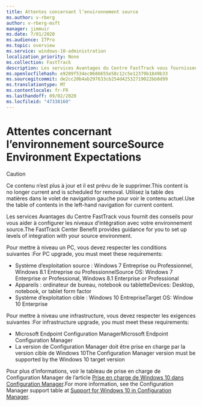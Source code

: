```yaml
---
title: Attentes concernant l’environnement source
ms.author: v-rberg
author: v-rberg-msft
manager: jimmuir
ms.date: 7/01/2020
ms.audience: ITPro
ms.topic: overview
ms.service: windows-10-administration
localization_priority: None
ms.collection: FastTrack
description: Les services Avantages du Centre FastTrack vous fournissent des conseils pour vous aider à configurer les niveaux d’intégration avec votre environnement source pour le déploiement de Windows 10.
ms.openlocfilehash: e9289f534ec0686655e58c12c5e12379b1849b33
ms.sourcegitcommit: de2cc20b4ab297633cb254d42532719022bb8d99
ms.translationtype: MT
ms.contentlocale: fr-FR
ms.lasthandoff: 09/02/2020
ms.locfileid: "47338160"
---
```

# <a name="source-environment-expectations"></a><span data-ttu-id="00464-103">Attentes concernant l’environnement source</span><span class="sxs-lookup"><span data-stu-id="00464-103">Source Environment Expectations</span></span>

> [!CAUTION]
> <span data-ttu-id="00464-104">Ce contenu n’est plus à jour et il est prévu de le supprimer.</span><span class="sxs-lookup"><span data-stu-id="00464-104">This content is no longer current and is scheduled for removal.</span></span> <span data-ttu-id="00464-105">Utilisez la table des matières dans le volet de navigation gauche pour voir le contenu actuel.</span><span class="sxs-lookup"><span data-stu-id="00464-105">Use the table of contents in the left-hand navigation for current content.</span></span>

<span data-ttu-id="00464-106">Les services Avantages du Centre FastTrack vous fournit des conseils pour vous aider à configurer les niveaux d’intégration avec votre environnement source.</span><span class="sxs-lookup"><span data-stu-id="00464-106">The FastTrack Center Benefit provides guidance for you to set up levels of integration with your source environment.</span></span>
  
<span data-ttu-id="00464-107">Pour mettre à niveau un PC, vous devez respecter les conditions suivantes :</span><span class="sxs-lookup"><span data-stu-id="00464-107">For PC upgrade, you must meet these requirements:</span></span>

- <span data-ttu-id="00464-108">Système d’exploitation source : Windows 7 Entreprise ou Professionnel, Windows 8.1 Entreprise ou Professionnel</span><span class="sxs-lookup"><span data-stu-id="00464-108">Source OS: Windows 7 Enterprise or Professional, Windows 8.1 Enterprise or Professional</span></span>
- <span data-ttu-id="00464-109">Appareils : ordinateur de bureau, notebook ou tablette</span><span class="sxs-lookup"><span data-stu-id="00464-109">Devices: Desktop, notebook, or tablet form factor</span></span>
- <span data-ttu-id="00464-110">Système d’exploitation cible : Windows 10 Entreprise</span><span class="sxs-lookup"><span data-stu-id="00464-110">Target OS: Window 10 Enterprise</span></span>

<span data-ttu-id="00464-111">Pour mettre à niveau une infrastructure, vous devez respecter les exigences suivantes :</span><span class="sxs-lookup"><span data-stu-id="00464-111">For infrastructure upgrade, you must meet these requirements:</span></span>   

- <span data-ttu-id="00464-112">Microsoft Endpoint Configuration Manager</span><span class="sxs-lookup"><span data-stu-id="00464-112">Microsoft Endpoint Configuration Manager</span></span>  
- <span data-ttu-id="00464-113">La version de Configuration Manager doit être prise en charge par la version cible de Windows 10</span><span class="sxs-lookup"><span data-stu-id="00464-113">The Configuration Manager version must be supported by the Windows 10 target version</span></span>

<span data-ttu-id="00464-114">Pour plus d’informations, voir le tableau de prise en charge de Configuration Manager de l’article [Prise en charge de Windows 10 dans Configuration Manager](https://docs.microsoft.com/sccm/core/plan-design/configs/support-for-windows-10).</span><span class="sxs-lookup"><span data-stu-id="00464-114">For more information, see the Configuration Manager support table at [Support for Windows 10 in Configuration Manager](https://docs.microsoft.com/sccm/core/plan-design/configs/support-for-windows-10).</span></span>
  